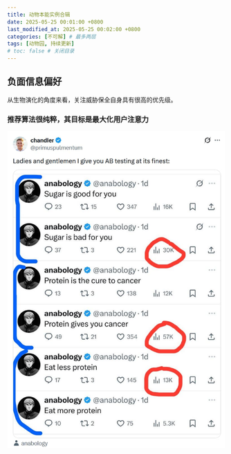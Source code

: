 ```yaml
---
title: 动物本能实例合辑
date: 2025-05-25 00:01:00 +0800
last_modified_at: 2025-05-25 00:02:00 +0800
categories: [不可解] # 最多两层
tags: [动物园, 持续更新]
# toc: false # 关闭目录
---
```



## 负面信息偏好

从生物演化的角度来看，关注威胁保全自身具有很高的优先级。

### 推荐算法很纯粹，其目标是最大化用户注意力

![实验数据](/assets/images/20250525/fig1.jpeg)
